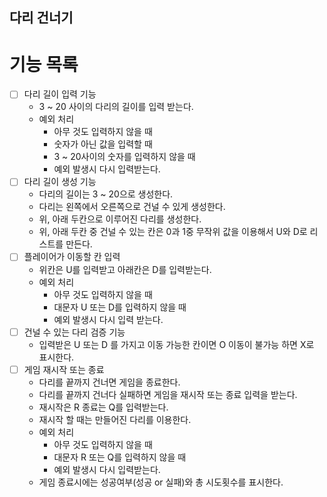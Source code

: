 ## 다리 건너기

# 기능 목록
- [ ] 다리 길이 입력 기능 
  - 3 ~ 20 사이의 다리의 길이를 입력 받는다.
  - 예외 처리 
    - 아무 것도 입력하지 않을 때 
    - 숫자가 아닌 값을 입력할 때
    - 3 ~ 20사이의 숫자를 입력하지 않을 때 
    - 예외 발생시 다시 입력받는다. 
- [ ] 다리 길이 생성 기능 
  - 다리의 길이는 3 ~ 20으로 생성한다.
  - 다리는 왼쪽에서 오른쪽으로 건널 수 있게 생성한다. 
  - 위, 아래 두칸으로 이루어진 다리를 생성한다.
  - 위, 아래 두칸 중 건널 수 있는 칸은 0과 1중 무작위 값을 이용해서 U와 D로 리스트를 만든다.
- [ ] 플레이어가 이동할 칸 입력 
  - 위칸은 U를 입력받고 아래칸은 D를 입력받는다. 
  - 예외 처리 
    - 아무 것도 입력하지 않을 때 
    - 대문자 U 또는 D를 입력하지 않을 때 
    - 예외 발생시 다시 입력 받는다.
- [ ] 건널 수 있는 다리 검증 기능
  - 입력받은 U 또는 D 를 가지고 이동 가능한 칸이면 O 이동이 불가능 하면 X로 표시한다.
- [ ] 게임 재시작 또는 종료
  - 다리를 끝까지 건너면 게임을 종료한다.
  - 다리를 끝까지 건너다 실패하면 게임을 재시작 또는 종료 입력을 받는다. 
  - 재시작은 R 종료는 Q를 입력받는다. 
  - 재시작 할 때는 만들어진 다리를 이용한다.
  - 예외 처리
    - 아무 것도 입력하지 않을 때
    - 대문자 R 또는 Q를 입력하지 않을 때
    - 예외 발생시 다시 입력받는다.
  - 게임 종료시에는 성공여부(성공 or 실패)와 총 시도횟수를 표시한다.